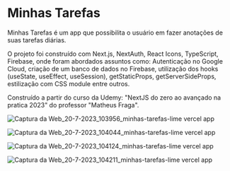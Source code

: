 # Minhas Tarefas

Minhas Tarefas é um app que possibilita o usuário em fazer anotações de suas tarefas diárias.

O projeto foi construído com Next.js, NextAuth, React Icons, TypeScript, Firebase, onde foram abordados assuntos como: Autenticação no Google Cloud, criação de um banco de dados no Firebase, utilização dos hooks (useState, useEffect, useSession), getStaticProps, getServerSideProps, estilização com CSS module entre outros.

Construído a partir do curso da Udemy: "NextJS do zero ao avançado na pratica 2023" do professor "Matheus Fraga".

![Captura da Web_20-7-2023_103956_minhas-tarefas-lime vercel app](https://github.com/emersoncarneirodasilva/minhas-tarefas/assets/94311606/9a39dad2-190c-4482-bac8-87e4f360631d)

![Captura da Web_20-7-2023_104044_minhas-tarefas-lime vercel app](https://github.com/emersoncarneirodasilva/minhas-tarefas/assets/94311606/e303666b-f8ea-4d52-a2cf-a41b0e4065d0)

![Captura da Web_20-7-2023_104124_minhas-tarefas-lime vercel app](https://github.com/emersoncarneirodasilva/minhas-tarefas/assets/94311606/b1257058-3b9d-4293-a9c9-a9857f8d74d8)

![Captura da Web_20-7-2023_104211_minhas-tarefas-lime vercel app](https://github.com/emersoncarneirodasilva/minhas-tarefas/assets/94311606/f71ed4d2-09c4-4c5f-a48a-2b1072854b85)
